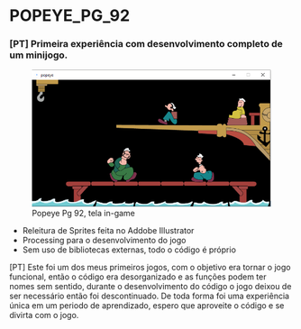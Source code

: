# POPEYE_PG_92
### [PT] Primeira experiência com desenvolvimento completo de um minijogo.

<figure>
    <img src="/GAME_POPEYE_PG_92/jogo.png" width="450"
         alt="Popeye Pg 92, tela in-game">
    <figcaption>Popeye Pg 92, tela in-game</figcaption>
</figure>

<ul>
  <li>Releitura de Sprites feita no Addobe Illustrator</li>
  <li>Processing para o desenvolvimento do jogo</li>
  <li>Sem uso de bibliotecas externas, todo o código é próprio</li>
</ul>

[PT] Este foi um dos meus primeiros jogos, com o objetivo era tornar o jogo funcional, então o código era desorganizado e as funções podem ter nomes sem sentido, durante o desenvolvimento do código o jogo deixou de ser necessário então foi descontinuado. De toda forma foi uma experiência única em um periodo de aprendizado, espero que aproveite o código e se divirta com o jogo.

